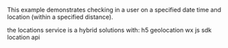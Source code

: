 This example demonstrates checking in a user on a specified date time and location (within a specified distance).

the locations service is a hybrid solutions with:
h5 geolocation
wx js sdk location api